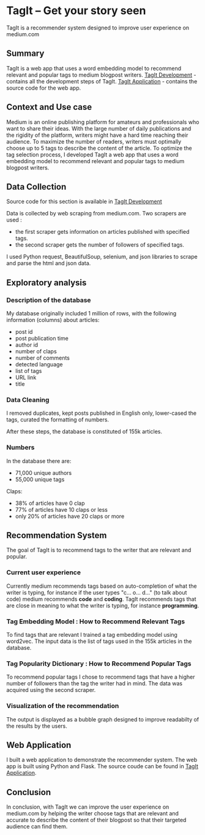 # TagIt –  Get your story seen
TagIt is a recommender system designed to improve user experience on medium.com 

## Summary
TagIt is a web app that uses a word embedding model to recommend relevant and popular tags to medium blogpost writers.
[TagIt Development](https://github.com/LlineA/Insight/tree/master/Tagit%20Development)  - contains all the development steps of TagIt.
[TagIt Application](https://github.com/LlineA/Insight/tree/master/Tagit%20Application)  - contains the source code for the web app.

## Context and Use case
Medium is an online publishing platform for amateurs and professionals who want to share their ideas. With the large number of daily publications and the rigidity of the platform, writers might have a hard time reaching their audience. To maximize the number of readers, writers must optimally choose up to 5 tags to describe the content of the article. 
To optimize the tag selection process, I developed TagIt a web app that uses a word embedding model to recommend relevant and popular tags to medium blogpost writers.

## Data Collection
Source code for this section is available in [TagIt Development](https://github.com/LlineA/Insight/tree/master/Tagit%20Development) 

Data is collected by web scraping from medium.com. 
Two scrapers are used :
 - the first scraper gets information on articles published with specified tags. 
 - the second scraper gets the number of followers of specified tags.
 
I used Python request, BeautifulSoup, selenium, and json libraries to scrape and parse the html and json data.

## Exploratory analysis
### Description of the database
My database originally included 1 million of rows, with the following information (columns) about articles:
 - post id
 - post publication time
 - author id
 - number of claps
 - number of comments
 - detected language
 - list of tags
 - URL link
 - title

### Data Cleaning 
I removed duplicates, kept posts published in English only, lower-cased the tags, curated the formatting of numbers.

After these steps, the database is constituted of 155k articles.

### Numbers
In the database there are:
 - 71,000 unique authors
 - 55,000 unique tags
 
Claps:
 - 38% of articles have 0 clap
 - 77% of articles have 10 claps or less
 - only 20% of articles have 20 claps or more

## Recommendation System
The goal of TagIt is to recommend tags to the writer that are relevant and popular.

### Current user experience
Currently medium recommends tags based on auto-completion of what the writer is typing, for instance if the user types "c... o... d..." (to talk about code) medium recommends **code** and **coding**.
TagIt recommends tags that are close in meaning to what the writer is typing, for instance **programming**.

### Tag Embedding Model : How to Recommend Relevant Tags
To find tags that are relevant I trained a tag embedding model using word2vec. The input data is the list of tags used in the 155k articles in the database.

### Tag Popularity Dictionary : How to Recommend Popular Tags
To recommend popular tags I chose to recommend tags that have a higher number of followers than the tag the writer had in mind. The data was acquired using the second scraper. 

### Visualization of the recommendation
The output is displayed as a bubble graph designed to improve readabilty of the results by the users.

## Web Application
I built a web application to demonstrate the recommender system. The web app is built using Python and Flask. The source coude can be found in [TagIt Application](https://github.com/LlineA/Insight/tree/master/Tagit%20Application).

## Conclusion
In conclusion, with TagIt we can improve the user experience on medium.com by helping the writer choose tags that are relevant and accurate to describe the content of their blogpost so that their targeted audience can find them. 
